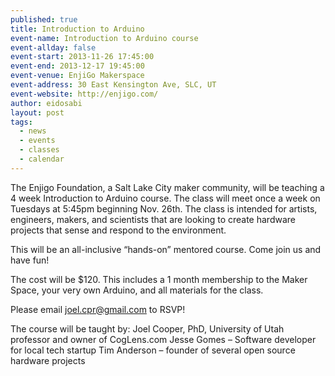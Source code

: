 ```yaml
---
published: true
title: Introduction to Arduino
event-name: Introduction to Arduino course
event-allday: false
event-start: 2013-11-26 17:45:00
event-end: 2013-12-17 19:45:00
event-venue: EnjiGo Makerspace
event-address: 30 East Kensington Ave, SLC, UT
event-website: http://enjigo.com/
author: eidosabi
layout: post
tags: 
  - news
  - events
  - classes
  - calendar
---
```


The Enjigo Foundation, a Salt Lake City maker community, will be teaching a 4 week Introduction to Arduino course. The class will meet once a week on Tuesdays at 5:45pm beginning Nov. 26th.  The class is intended for artists, engineers, makers, and scientists that are looking to create hardware projects that sense and respond to the environment. 

This will be an all-inclusive “hands-on” mentored course. Come join us and have fun! 

The cost will be $120. This includes a 1 month membership to the Maker Space, your very own Arduino, and all materials for the class. 

Please email joel.cpr@gmail.com to RSVP! 

The course will be taught by: 
Joel Cooper, PhD, University of Utah professor and owner of CogLens.com 
Jesse Gomes – Software developer for local tech startup 
Tim Anderson – founder of several open source hardware projects

